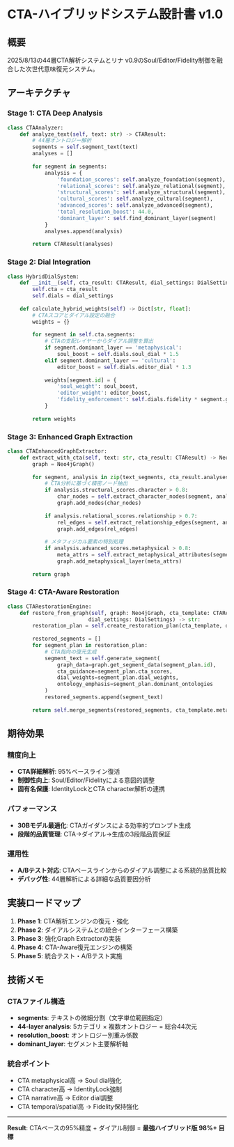 # CTA-ハイブリッドシステム設計書 v1.0

## 概要
2025/8/13の44層CTA解析システムとリナ v0.9のSoul/Editor/Fidelity制御を融合した次世代意味復元システム。

## アーキテクチャ

### Stage 1: CTA Deep Analysis
```python
class CTAAnalyzer:
    def analyze_text(self, text: str) -> CTAResult:
        # 44層オントロジー解析
        segments = self.segment_text(text)
        analyses = []
        
        for segment in segments:
            analysis = {
                'foundation_scores': self.analyze_foundation(segment),
                'relational_scores': self.analyze_relational(segment),
                'structural_scores': self.analyze_structural(segment),
                'cultural_scores': self.analyze_cultural(segment),
                'advanced_scores': self.analyze_advanced(segment),
                'total_resolution_boost': 44.0,
                'dominant_layer': self.find_dominant_layer(segment)
            }
            analyses.append(analysis)
        
        return CTAResult(analyses)
```

### Stage 2: Dial Integration
```python
class HybridDialSystem:
    def __init__(self, cta_result: CTAResult, dial_settings: DialSettings):
        self.cta = cta_result
        self.dials = dial_settings
        
    def calculate_hybrid_weights(self) -> Dict[str, float]:
        # CTAスコアとダイアル設定の融合
        weights = {}
        
        for segment in self.cta.segments:
            # CTAの支配レイヤーからダイアル調整を算出
            if segment.dominant_layer == 'metaphysical':
                soul_boost = self.dials.soul_dial * 1.5
            elif segment.dominant_layer == 'cultural':
                editor_boost = self.dials.editor_dial * 1.3
            
            weights[segment.id] = {
                'soul_weight': soul_boost,
                'editor_weight': editor_boost,
                'fidelity_enforcement': self.dials.fidelity * segment.get_identity_score()
            }
        
        return weights
```

### Stage 3: Enhanced Graph Extraction
```python
class CTAEnhancedGraphExtractor:
    def extract_with_cta(self, text: str, cta_result: CTAResult) -> Neo4jGraph:
        graph = Neo4jGraph()
        
        for segment, analysis in zip(text_segments, cta_result.analyses):
            # CTA分析に基づく精密ノード抽出
            if analysis.structural_scores.character > 0.8:
                char_nodes = self.extract_character_nodes(segment, analysis)
                graph.add_nodes(char_nodes)
            
            if analysis.relational_scores.relationship > 0.7:
                rel_edges = self.extract_relationship_edges(segment, analysis)
                graph.add_edges(rel_edges)
            
            # メタフィジカル要素の特別処理
            if analysis.advanced_scores.metaphysical > 0.8:
                meta_attrs = self.extract_metaphysical_attributes(segment)
                graph.add_metaphysical_layer(meta_attrs)
        
        return graph
```

### Stage 4: CTA-Aware Restoration
```python
class CTARestorationEngine:
    def restore_from_graph(self, graph: Neo4jGraph, cta_template: CTAResult, 
                          dial_settings: DialSettings) -> str:
        restoration_plan = self.create_restoration_plan(cta_template, dial_settings)
        
        restored_segments = []
        for segment_plan in restoration_plan:
            # CTA指向の復元生成
            segment_text = self.generate_segment(
                graph_data=graph.get_segment_data(segment_plan.id),
                cta_guidance=segment_plan.cta_scores,
                dial_weights=segment_plan.dial_weights,
                ontology_emphasis=segment_plan.dominant_ontologies
            )
            restored_segments.append(segment_text)
        
        return self.merge_segments(restored_segments, cta_template.meta.source)
```

## 期待効果

### 精度向上
- **CTA詳細解析**: 95%ベースライン復活
- **制御性向上**: Soul/Editor/Fidelityによる意図的調整
- **固有名保護**: IdentityLockとCTA character解析の連携

### パフォーマンス
- **30Bモデル最適化**: CTAガイダンスによる効率的プロンプト生成
- **段階的品質管理**: CTA→ダイアル→生成の3段階品質保証

### 運用性
- **A/Bテスト対応**: CTAベースラインからのダイアル調整による系統的品質比較
- **デバッグ性**: 44層解析による詳細な品質要因分析

## 実装ロードマップ

1. **Phase 1**: CTA解析エンジンの復元・強化
2. **Phase 2**: ダイアルシステムとの統合インターフェース構築
3. **Phase 3**: 強化Graph Extractorの実装
4. **Phase 4**: CTA-Aware復元エンジンの構築
5. **Phase 5**: 統合テスト・A/Bテスト実施

## 技術メモ

### CTAファイル構造
- **segments**: テキストの微細分割（文字単位範囲指定）
- **44-layer analysis**: 5カテゴリ × 複数オントロジー = 総合44次元
- **resolution_boost**: オントロジー別重み係数
- **dominant_layer**: セグメント主要解析軸

### 統合ポイント
- CTA metaphysical高 → Soul dial強化
- CTA character高 → IdentityLock強制
- CTA narrative高 → Editor dial調整
- CTA temporal/spatial高 → Fidelity保持強化

---
**Result**: CTAベースの95%精度 + ダイアル制御 = **最強ハイブリッド版 98%+ 目標**